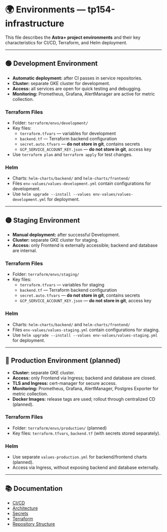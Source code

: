 # 🌍 Environments — tp154-infrastructure

This file describes the **Astra+ project environments** and their key characteristics for CI/CD, Terraform, and Helm deployment.

---

## 🟢 Development Environment
- **Automatic deployment:** after CI passes in service repositories.  
- **Cluster:** separate GKE cluster for development.  
- **Access:** all services are open for quick testing and debugging.  
- **Monitoring:** Prometheus, Grafana, AlertManager are active for metric collection.  

### Terraform Files
- Folder: `terraform/envs/development/`  
- Key files:
  - `terraform.tfvars` — variables for development  
  - `backend.tf` — Terraform backend configuration  
  - `secret.auto.tfvars` — **do not store in git**, contains secrets  
  - `GCP_SERVICE_ACCOUNT_KEY.json` — **do not store in git**, access key  
- Use `terraform plan` and `terraform apply` for test changes.  

### Helm
- Charts: `helm-charts/backend/` and `helm-charts/frontend/`  
- Files `env-values/values-development.yml` contain configurations for development.  
- Use `helm upgrade --install --values env-values/values-development.yml` for deployment.

---

## 🟡 Staging Environment
- **Manual deployment:** after successful Development.  
- **Cluster:** separate GKE cluster for staging.  
- **Access:** only Frontend is externally accessible; backend and database are internal.  

### Terraform Files
- Folder: `terraform/envs/staging/`  
- Key files:
  - `terraform.tfvars` — variables for staging  
  - `backend.tf` — Terraform backend configuration  
  - `secret.auto.tfvars` — **do not store in git**, contains secrets  
  - `GCP_SERVICE_ACCOUNT_KEY.json` — **do not store in git**, access key  

### Helm
- Charts: `helm-charts/backend/` and `helm-charts/frontend/`  
- Files `env-values/values-staging.yml` contain configurations for staging.  
- Use `helm upgrade --install --values env-values/values-staging.yml` for deployment.

---

## 🔴 Production Environment (planned)
- **Cluster:** separate GKE cluster.  
- **Access:** only Frontend via Ingress; backend and database are closed.  
- **TLS and Ingress:** cert-manager for secure access.  
- **Monitoring:** Prometheus, Grafana, AlertManager, Postgres Exporter for metric collection.  
- **Docker Images:** release tags are used; rollout through centralized CD (planned).  

### Terraform Files
- Folder: `terraform/envs/production/` (planned)  
- Key files: `terraform.tfvars`, `backend.tf` (with secrets stored separately).  

### Helm
- Use separate `values-production.yml` for backend/frontend charts (planned).  
- Access via Ingress, without exposing backend and database externally.

---

## 📚 Documentation
- [CI/CD](./docs/ci-cd.md)  
- [Architecture](./docs/architecture.md)  
- [Secrets](./docs/secrets.md)  
- [Terraform](./docs/terraform.md)  
- [Repository Structure](./docs/repo-structure.md)  
